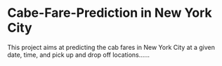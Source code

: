 # Cabe-Fare-Prediction in New York City
This project aims at predicting the cab fares in New York City at a given date, time, and pick up and drop off locations......
